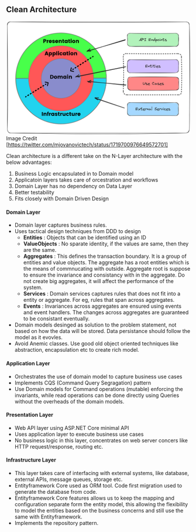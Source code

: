 ## Clean Architecture

![Architecture Diagram](Images/clean-architecture.png)
Image Credit [https://twitter.com/mjovanovictech/status/1719700976649572701]

Clean architecture is a different take on the N-Layer architecture with the below advantages:
1. Business Logic encapsulated in to Domain model
2. Applicatoin layers takes care of orcestration and workflows
3. Domain Layer has no dependency on Data Layer
4. Better testability
5. Fits closely with Domain Driven Design


#### Domain Layer
- Domain layer captures business rules.
- Uses tactical design techniques from DDD to design
  - **Entities** : Objects that can be identified using an ID
  - **ValueObjects** : No sparate identity, if the values are same, then they are the same.
  - **Aggregates** : This defines the transaction boundary. It is a group of entities and value objects. The aggregate has a root entities which is the means of commnucating with outside. Aggregate root is suppose to ensure the invariance and consistancy with in the aggregate. Do not create big aggregates, it will affect the performance of the system.
  - **Services** : Domain services captures rules that does not fit into a entity or aggregate. For eg, rules that span across aggregates.
  - **Events** : Invariances across aggregates are ensured using events and event handlers. The changes across aggregates are guaranteed to be consistant eventually.
- Domain models desinged as solution to the problem statement, not based on how the data will be stored. Data persistance should follow the model as it evovles.
- Avoid Anemic classes. Use good old object oriented techniques like abstraction, encapsulation etc to create rich model.

#### Application Layer
- Orchestrates the use of domain model to capture business use cases
- Implements CQS (Command Query Segragation) pattern
- Use Domain models for Command operations (mutable) enforcing the invariants,  while read operations can be done directly using Queries without the overheads of the domain models.

#### Presentation Layer
- Web API layer using ASP.NET Core minimal API
- Uses application layer to execute business use cases
- No business logic in this layer, concentrates on web server concers like HTTP request/response, routing etc.

#### Infrastructure Layer
- This layer takes care of interfacing with external systems, like database, external APIs, message queues, storage etc.
- Entityframework Core used as ORM tool. Code first migration used to generate the database from code.
- Entityframework Core features allows us to keep the mapping and configuration separate form the entity model, this allowing the flexibility to model the entities based on the business concerns and still use the same with Entityframework.
- Implements the repository pattern.
